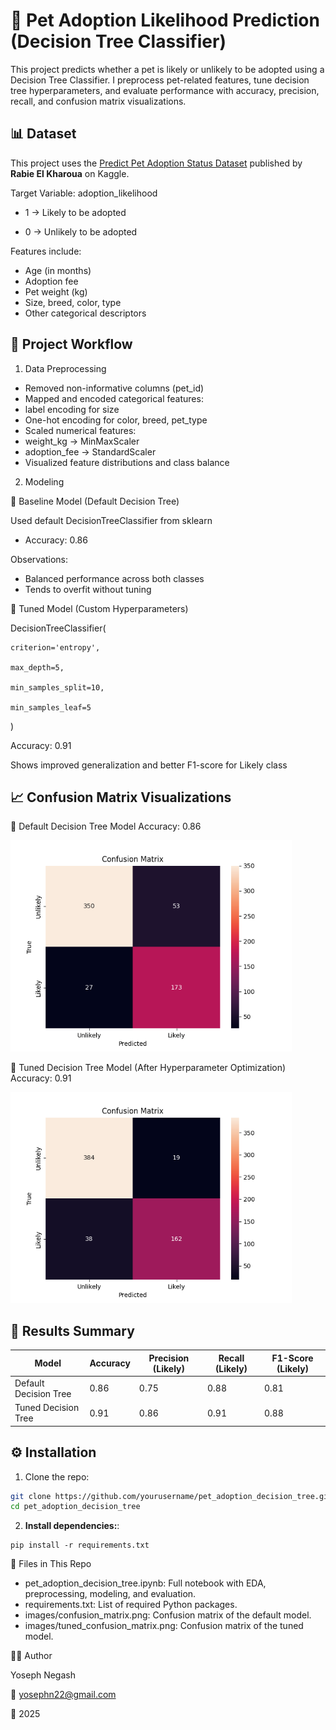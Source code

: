 # 🐾 Pet Adoption Likelihood Prediction (Decision Tree Classifier)
This project predicts whether a pet is likely or unlikely to be adopted using a Decision Tree Classifier. I preprocess pet-related features, tune decision tree hyperparameters, and evaluate performance with accuracy, precision, recall, and confusion matrix visualizations.


## 📊 Dataset
This project uses the [Predict Pet Adoption Status Dataset](https://www.kaggle.com/datasets/rabieelkharoua/predict-pet-adoption-status-dataset) published by **Rabie El Kharoua** on Kaggle.

Target Variable: adoption_likelihood

- 1 → Likely to be adopted

- 0 → Unlikely to be adopted

Features include:

- Age (in months)
- Adoption fee
- Pet weight (kg)
- Size, breed, color, type
- Other categorical descriptors

## 🚀 Project Workflow

1. Data Preprocessing
   
- Removed non-informative columns (pet_id)
- Mapped and encoded categorical features:
- label encoding for size
- One-hot encoding for color, breed, pet_type
- Scaled numerical features:
- weight_kg → MinMaxScaler
- adoption_fee → StandardScaler
- Visualized feature distributions and class balance

2. Modeling
   
🔹 Baseline Model (Default Decision Tree)

Used default DecisionTreeClassifier from sklearn
- Accuracy: 0.86

Observations:

- Balanced performance across both classes
- Tends to overfit without tuning

🔹 Tuned Model (Custom Hyperparameters)

DecisionTreeClassifier(

    criterion='entropy',
    
    max_depth=5,
    
    min_samples_split=10,
    
    min_samples_leaf=5
)

Accuracy: 0.91

Shows improved generalization and better F1-score for Likely class

## 📈 Confusion Matrix Visualizations
📌 Default Decision Tree Model
Accuracy: 0.86

<img src="images/confusion_matrix.png" alt="Confusion Matrix - Default Model" width="450">

📌 Tuned Decision Tree Model (After Hyperparameter Optimization)
Accuracy: 0.91

<img src="images/tuned_confusion_matrix.png" alt="Confusion Matrix - Tuned Model" width="450">

## 🧾 Results Summary

| Model                  | Accuracy | Precision (Likely) | Recall (Likely) | F1-Score (Likely) |
|------------------------|----------|---------------------|------------------|--------------------|
| Default Decision Tree  | 0.86     | 0.75                | 0.88             | 0.81               |
| Tuned Decision Tree    | 0.91     | 0.86                | 0.91             | 0.88               |

## ⚙️ Installation

1. Clone the repo:

```bash
git clone https://github.com/yourusername/pet_adoption_decision_tree.git
cd pet_adoption_decision_tree
```
2. **Install dependencies:**:   
```commandline
pip install -r requirements.txt
```

📂 Files in This Repo

- pet_adoption_decision_tree.ipynb: Full notebook with EDA, preprocessing, modeling, and evaluation.
- requirements.txt: List of required Python packages.
- images/confusion_matrix.png: Confusion matrix of the default model.
- images/tuned_confusion_matrix.png: Confusion matrix of the tuned model.

👨‍💻 Author

Yoseph Negash

📧 yosephn22@gmail.com

📅 2025
